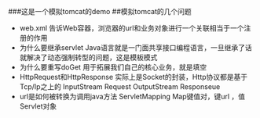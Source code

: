 ###这是一个模拟tomcat的demo
##模拟tomcat的几个问题
- web.xml
    告诉Web容器，浏览器的url和业务对象进行一个关联相当于一个注册的作用
- 为什么要继承servlet
    Java语言就是一门面共享接口编程语言，一旦继承了话就解决了动态强制转型的问题，这是模板模式
- 为什么要重写doGet
    用于拓展我们自己的核心业务，就是填空
- HttpRequest和HttpResponse
    实际上是Socket的封装，Http协议都是基于Tcp/Ip之上的
    InputStream Request
    OutputStream Responseue
- url是如何被转换为调用java方法
    ServletMapping Map键值对，键url ，值Servlet对象